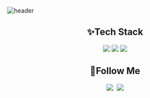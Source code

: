 <!--
**juhwacheol/juhwacheol** is a ✨ _special_ ✨ repository because its `README.md` (this file) appears on your GitHub profile.

Here are some ideas to get you started:

- 🔭 I’m currently working on ...
- 🌱 I’m currently learning ...
- 👯 I’m looking to collaborate on ...
- 🤔 I’m looking for help with ...
- 💬 Ask me about ...
- 📫 How to reach me: ...
- 😄 Pronouns: ...
- ⚡ Fun fact: ...
-->
![header](https://capsule-render.vercel.app/api?type=wave&color=008080&height=280&section=header&text=Goodbye%20World!!&fontColor=ffffff&animation=fadeIn&fontSize=90&fontAlignY=35)


<h2 align="center"> ✨Tech Stack </h2>

<p align="center">
  <img src="https://img.shields.io/badge/Java-007396?style=flat-square&logo=Java&logoColor=white"/></a>
  <img src="https://img.shields.io/badge/C++-00599C?style=flat-square&logo=C%2B%2B&logoColor=white"/></a> 
  <img src="https://img.shields.io/badge/Python-3766AB?style=flat-square&logo=Python&logoColor=white"/></a> 
</p>

<h2 align="center">🌈Follow Me</h2>
<p align="center">
  <a href="juhwacheol.github.io"><img src="https://img.shields.io/badge/Tech%20Blog-11B48A?style=flat-square&logo=Vimeo&logoColor=white&link=juhwacheol.github.io"/></a>&nbsp
  <a href="mailto:juhwacheol@gmail.com"><img src="https://img.shields.io/badge/Gmail-d14836?style=flat-square&logo=Gmail&logoColor=white&link=juhwacheol@gmail.com"/></a>
</p>
